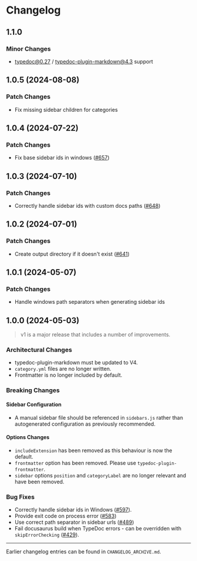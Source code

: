 # Changelog

## 1.1.0

### Minor Changes

- typedoc@0.27 / typedoc-plugin-markdown@4.3 support

## 1.0.5 (2024-08-08)

### Patch Changes

- Fix missing sidebar children for categories

## 1.0.4 (2024-07-22)

### Patch Changes

- Fix base sidebar ids in windows ([#657](https://github.com/typedoc2md/typedoc-plugin-markdown/issues/657))

## 1.0.3 (2024-07-10)

### Patch Changes

- Correctly handle sidebar ids with custom docs paths ([#648](https://github.com/typedoc2md/typedoc-plugin-markdown/issues/648))

## 1.0.2 (2024-07-01)

### Patch Changes

- Create output directory if it doesn't exist ([#641](https://github.com/typedoc2md/typedoc-plugin-markdown/issues/641))

## 1.0.1 (2024-05-07)

### Patch Changes

- Handle windows path separators when generating sidebar ids

## 1.0.0 (2024-05-03)

> v1 is a major release that includes a number of improvements.

### Architectural Changes

- typedoc-plugin-markdown must be updated to V4.
- `category.yml` files are no longer written.
- Frontmatter is no longer included by default.

### Breaking Changes

#### Sidebar Configuration

- A manual sidebar file should be referenced in `sidebars.js` rather than autogenerated configuration as previously recommended.

#### Options Changes

- `includeExtension` has been removed as this behaviour is now the default.
- `frontmatter` option has been removed. Please use `typedoc-plugin-frontmatter`.
- `sidebar` options `position` and `categoryLabel` are no longer relevant and have been removed.

### Bug Fixes

- Correctly handle sidebar ids in Windows ([#597](https://github.com/typedoc2md/typedoc-plugin-markdown/issues/597)).
- Provide exit code on process error ([#583](https://github.com/typedoc2md/typedoc-plugin-markdown/issues/583))
- Use correct path separator in sidebar urls ([#489](https://github.com/typedoc2md/typedoc-plugin-markdown/issues/489))
- Fail docusaurus build when TypeDoc errors - can be overridden with `skipErrorChecking` ([#429](https://github.com/typedoc2md/typedoc-plugin-markdown/issues/429)).

---

Earlier changelog entries can be found in `CHANGELOG_ARCHIVE.md`.
